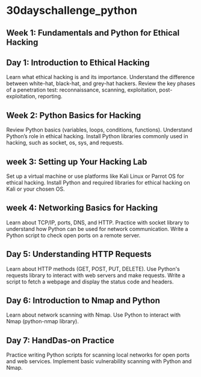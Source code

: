 # 30dayschallenge_python

## Week 1: Fundamentals and Python for Ethical Hacking

## Day 1: Introduction to Ethical Hacking
Learn what ethical hacking is and its importance.
Understand the difference between white-hat, black-hat, and grey-hat hackers.
Review the key phases of a penetration test: reconnaissance, scanning, exploitation, post-exploitation, reporting.

## Week 2: Python Basics for Hacking
Review Python basics (variables, loops, conditions, functions).
Understand Python’s role in ethical hacking.
Install Python libraries commonly used in hacking, such as socket, os, sys, and requests.

## week 3: Setting up Your Hacking Lab
Set up a virtual machine or use platforms like Kali Linux or Parrot OS for ethical hacking.
Install Python and required libraries for ethical hacking on Kali or your chosen OS.

## week 4: Networking Basics for Hacking
Learn about TCP/IP, ports, DNS, and HTTP.
Practice with socket library to understand how Python can be used for network communication.
Write a Python script to check open ports on a remote server.

## Day 5: Understanding HTTP Requests
Learn about HTTP methods (GET, POST, PUT, DELETE).
Use Python's requests library to interact with web servers and make requests.
Write a script to fetch a webpage and display the status code and headers.

## Day 6: Introduction to Nmap and Python
Learn about network scanning with Nmap.
Use Python to interact with Nmap (python-nmap library).

## Day 7: HandDas-on Practice
Practice writing Python scripts for scanning local networks for open ports and web services.
Implement basic vulnerability scanning with Python and Nmap.





